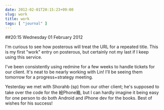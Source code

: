 ```yaml
---
date: 2012-02-01T20:15:23+09:00
slug: work
title: work
tags: [ "journal" ]
---
```


##20:15 Wednesday 01 February 2012

I'm curious to see how posterous will treat the URL for a repeated title.  This is my first "work" entry on posterous, but certainly not my last if I keep using this service.

 

I've been consistently using redmine for a few weeks to handle tickets for our client.  It's neat to be nearly working with Lin!  I'll be seeing them tomorrow for a progress+strategy meeting.

 

Yesterday we met with Shorahb (sp) from our other client; he's supposed to take over the code for the 絵Phone箱, but I can hardly imagine it being easy for one person to do both Android and iPhone dev for the books.  Best of wishes for his success!

 

